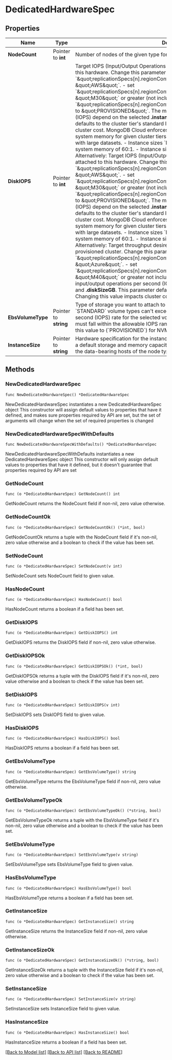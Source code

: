 # DedicatedHardwareSpec

## Properties

Name | Type | Description | Notes
------------ | ------------- | ------------- | -------------
**NodeCount** | Pointer to **int** | Number of nodes of the given type for MongoDB Cloud to deploy to the region. | [optional] 
**DiskIOPS** | Pointer to **int** | Target IOPS (Input/Output Operations Per Second) desired for storage attached to this hardware.   Change this parameter if you:  - set &#x60;\&quot;replicationSpecs[n].regionConfigs[m].providerName\&quot; to \&quot;AWS\&quot;&#x60;. - set &#x60;\&quot;replicationSpecs[n].regionConfigs[m].electableSpecs.instanceSize\&quot; to \&quot;M30\&quot;&#x60; or greater (not including &#x60;Mxx_NVME&#x60; tiers).  - set &#x60;\&quot;replicationSpecs[n].regionConfigs[m].electableSpecs.ebsVolumeType\&quot; to \&quot;PROVISIONED\&quot;&#x60;.  The maximum input/output operations per second (IOPS) depend on the selected **.instanceSize** and **.diskSizeGB**. This parameter defaults to the cluster tier&#39;s standard IOPS value. Changing this value impacts cluster cost. MongoDB Cloud enforces minimum ratios of storage capacity to system memory for given cluster tiers. This keeps cluster performance consistent with large datasets.  - Instance sizes &#x60;M10&#x60; to &#x60;M40&#x60; have a ratio of disk capacity to system memory of 60:1. - Instance sizes greater than &#x60;M40&#x60; have a ratio of 120:1.  Alternatively: Target IOPS (Input/Output Operations Per Second) desired for storage attached to this hardware.   Change this parameter if you:  - set &#x60;\&quot;replicationSpecs[n].regionConfigs[m].providerName\&quot; to \&quot;AWS\&quot;&#x60;. - set &#x60;\&quot;replicationSpecs[n].regionConfigs[m].electableSpecs.instanceSize\&quot; to \&quot;M30\&quot;&#x60; or greater (not including &#x60;Mxx_NVME&#x60; tiers).  - set &#x60;\&quot;replicationSpecs[n].regionConfigs[m].electableSpecs.ebsVolumeType\&quot; to \&quot;PROVISIONED\&quot;&#x60;.  The maximum input/output operations per second (IOPS) depend on the selected **.instanceSize** and **.diskSizeGB**. This parameter defaults to the cluster tier&#39;s standard IOPS value. Changing this value impacts cluster cost. MongoDB Cloud enforces minimum ratios of storage capacity to system memory for given cluster tiers. This keeps cluster performance consistent with large datasets.  - Instance sizes &#x60;M10&#x60; to &#x60;M40&#x60; have a ratio of disk capacity to system memory of 60:1. - Instance sizes greater than &#x60;M40&#x60; have a ratio of 120:1.  Alternatively: Target throughput desired for storage attached to your Azure-provisioned cluster. Change this parameter if you:  - set &#x60;\&quot;replicationSpecs[n].regionConfigs[m].providerName\&quot; : \&quot;Azure\&quot;&#x60;. - set &#x60;\&quot;replicationSpecs[n].regionConfigs[m].electableSpecs.instanceSize\&quot; : \&quot;M40\&quot;&#x60; or greater not including &#x60;Mxx_NVME&#x60; tiers.  The maximum input/output operations per second (IOPS) depend on the selected **.instanceSize** and **.diskSizeGB**. This parameter defaults to the cluster tier&#39;s standard IOPS value. Changing this value impacts cluster cost. | [optional] 
**EbsVolumeType** | Pointer to **string** | Type of storage you want to attach to your AWS-provisioned cluster.  - &#x60;STANDARD&#x60; volume types can&#39;t exceed the default input/output operations per second (IOPS) rate for the selected volume size.   - &#x60;PROVISIONED&#x60; volume types must fall within the allowable IOPS range for the selected volume size. You must set this value to (&#x60;PROVISIONED&#x60;) for NVMe clusters. | [optional] [default to "STANDARD"]
**InstanceSize** | Pointer to **string** | Hardware specification for the instance sizes in this region. Each instance size has a default storage and memory capacity. The instance size you select applies to all the data-bearing hosts of the node type. | [optional] 

## Methods

### NewDedicatedHardwareSpec

`func NewDedicatedHardwareSpec() *DedicatedHardwareSpec`

NewDedicatedHardwareSpec instantiates a new DedicatedHardwareSpec object
This constructor will assign default values to properties that have it defined,
and makes sure properties required by API are set, but the set of arguments
will change when the set of required properties is changed

### NewDedicatedHardwareSpecWithDefaults

`func NewDedicatedHardwareSpecWithDefaults() *DedicatedHardwareSpec`

NewDedicatedHardwareSpecWithDefaults instantiates a new DedicatedHardwareSpec object
This constructor will only assign default values to properties that have it defined,
but it doesn't guarantee that properties required by API are set

### GetNodeCount

`func (o *DedicatedHardwareSpec) GetNodeCount() int`

GetNodeCount returns the NodeCount field if non-nil, zero value otherwise.

### GetNodeCountOk

`func (o *DedicatedHardwareSpec) GetNodeCountOk() (*int, bool)`

GetNodeCountOk returns a tuple with the NodeCount field if it's non-nil, zero value otherwise
and a boolean to check if the value has been set.

### SetNodeCount

`func (o *DedicatedHardwareSpec) SetNodeCount(v int)`

SetNodeCount sets NodeCount field to given value.

### HasNodeCount

`func (o *DedicatedHardwareSpec) HasNodeCount() bool`

HasNodeCount returns a boolean if a field has been set.
### GetDiskIOPS

`func (o *DedicatedHardwareSpec) GetDiskIOPS() int`

GetDiskIOPS returns the DiskIOPS field if non-nil, zero value otherwise.

### GetDiskIOPSOk

`func (o *DedicatedHardwareSpec) GetDiskIOPSOk() (*int, bool)`

GetDiskIOPSOk returns a tuple with the DiskIOPS field if it's non-nil, zero value otherwise
and a boolean to check if the value has been set.

### SetDiskIOPS

`func (o *DedicatedHardwareSpec) SetDiskIOPS(v int)`

SetDiskIOPS sets DiskIOPS field to given value.

### HasDiskIOPS

`func (o *DedicatedHardwareSpec) HasDiskIOPS() bool`

HasDiskIOPS returns a boolean if a field has been set.
### GetEbsVolumeType

`func (o *DedicatedHardwareSpec) GetEbsVolumeType() string`

GetEbsVolumeType returns the EbsVolumeType field if non-nil, zero value otherwise.

### GetEbsVolumeTypeOk

`func (o *DedicatedHardwareSpec) GetEbsVolumeTypeOk() (*string, bool)`

GetEbsVolumeTypeOk returns a tuple with the EbsVolumeType field if it's non-nil, zero value otherwise
and a boolean to check if the value has been set.

### SetEbsVolumeType

`func (o *DedicatedHardwareSpec) SetEbsVolumeType(v string)`

SetEbsVolumeType sets EbsVolumeType field to given value.

### HasEbsVolumeType

`func (o *DedicatedHardwareSpec) HasEbsVolumeType() bool`

HasEbsVolumeType returns a boolean if a field has been set.
### GetInstanceSize

`func (o *DedicatedHardwareSpec) GetInstanceSize() string`

GetInstanceSize returns the InstanceSize field if non-nil, zero value otherwise.

### GetInstanceSizeOk

`func (o *DedicatedHardwareSpec) GetInstanceSizeOk() (*string, bool)`

GetInstanceSizeOk returns a tuple with the InstanceSize field if it's non-nil, zero value otherwise
and a boolean to check if the value has been set.

### SetInstanceSize

`func (o *DedicatedHardwareSpec) SetInstanceSize(v string)`

SetInstanceSize sets InstanceSize field to given value.

### HasInstanceSize

`func (o *DedicatedHardwareSpec) HasInstanceSize() bool`

HasInstanceSize returns a boolean if a field has been set.

[[Back to Model list]](../README.md#documentation-for-models) [[Back to API list]](../README.md#documentation-for-api-endpoints) [[Back to README]](../README.md)


